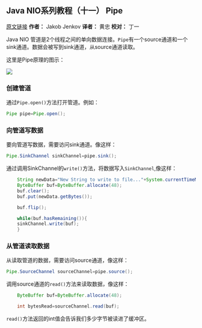 ## Java NIO系列教程（十一） Pipe

[原文链接](http://tutorials.jenkov.com/java-nio/pipe.html "原文链接")     **作者：** Jakob Jenkov     **译者：**
黄忠       **校对：** 丁一

Java NIO 管道是2个线程之间的单向数据连接。`Pipe`有一个source通道和一个sink通道。数据会被写到sink通道，从source通道读取。

这里是Pipe原理的图示：

![](http://ifeve.com/wp-content/uploads/2013/06/pipe.bmp)

### 创建管道

通过`Pipe.open()`方法打开管道。例如：

```java
Pipe pipe=Pipe.open();
```

### 向管道写数据

要向管道写数据，需要访问sink通道。像这样：

```java
Pipe.SinkChannel sinkChannel=pipe.sink();
```

通过调用SinkChannel的`write()`方法，将数据写入`SinkChannel`,像这样：

```java
    String newData="New String to write to file..."+System.currentTimeMillis();
    ByteBuffer buf=ByteBuffer.allocate(48);
    buf.clear();
    buf.put(newData.getBytes());

    buf.flip();

    while(buf.hasRemaining()){
    sinkChannel.write(buf);
    }
```

### 从管道读取数据

从读取管道的数据，需要访问source通道，像这样：

```java
Pipe.SourceChannel sourceChannel=pipe.source();
```

调用source通道的`read()`方法来读取数据，像这样：

```java
    ByteBuffer buf=ByteBuffer.allocate(48);

    int bytesRead=sourceChannel.read(buf);
```

`read()`方法返回的int值会告诉我们多少字节被读进了缓冲区。